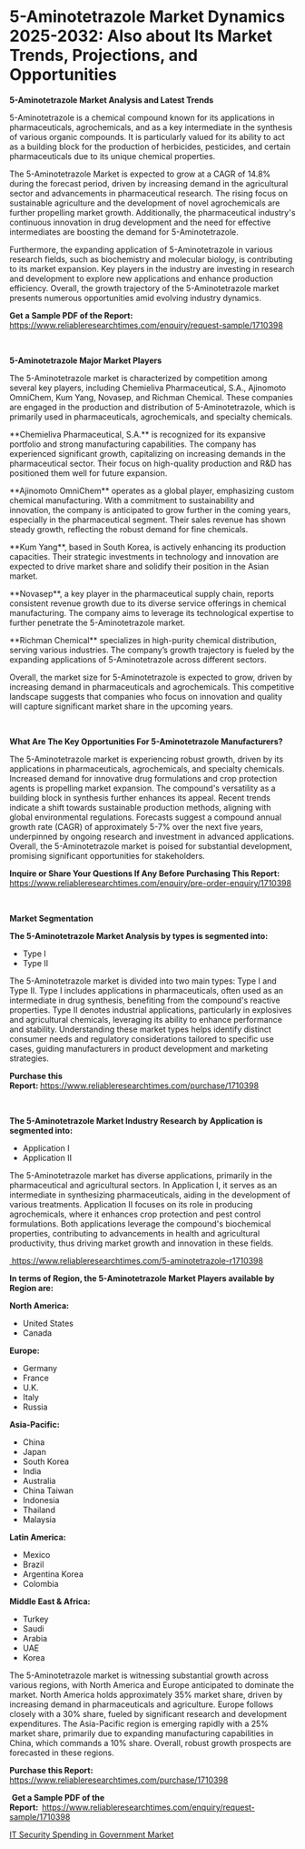 <p><h1>5-Aminotetrazole Market Dynamics 2025-2032: Also about Its Market Trends, Projections, and Opportunities</h1></p><p><strong>5-Aminotetrazole Market Analysis and Latest Trends</strong></p>
<p><p>5-Aminotetrazole is a chemical compound known for its applications in pharmaceuticals, agrochemicals, and as a key intermediate in the synthesis of various organic compounds. It is particularly valued for its ability to act as a building block for the production of herbicides, pesticides, and certain pharmaceuticals due to its unique chemical properties.</p><p>The 5-Aminotetrazole Market is expected to grow at a CAGR of 14.8% during the forecast period, driven by increasing demand in the agricultural sector and advancements in pharmaceutical research. The rising focus on sustainable agriculture and the development of novel agrochemicals are further propelling market growth. Additionally, the pharmaceutical industry's continuous innovation in drug development and the need for effective intermediates are boosting the demand for 5-Aminotetrazole.</p><p>Furthermore, the expanding application of 5-Aminotetrazole in various research fields, such as biochemistry and molecular biology, is contributing to its market expansion. Key players in the industry are investing in research and development to explore new applications and enhance production efficiency. Overall, the growth trajectory of the 5-Aminotetrazole market presents numerous opportunities amid evolving industry dynamics.</p></p>
<p><strong>Get a Sample PDF of the Report:&nbsp;</strong> <a href="https://www.reliableresearchtimes.com/enquiry/request-sample/1710398?utm_campaign=2273&utm_medium=2&utm_source=Github&utm_content=ia&utm_term=27032025&utm_id=5-aminotetrazole">https://www.reliableresearchtimes.com/enquiry/request-sample/1710398</a></p>
<p>&nbsp;</p>
<p><strong>5-Aminotetrazole Major Market Players</strong></p>
<p><p>The 5-Aminotetrazole market is characterized by competition among several key players, including Chemieliva Pharmaceutical, S.A., Ajinomoto OmniChem, Kum Yang, Novasep, and Richman Chemical. These companies are engaged in the production and distribution of 5-Aminotetrazole, which is primarily used in pharmaceuticals, agrochemicals, and specialty chemicals.</p><p>**Chemieliva Pharmaceutical, S.A.** is recognized for its expansive portfolio and strong manufacturing capabilities. The company has experienced significant growth, capitalizing on increasing demands in the pharmaceutical sector. Their focus on high-quality production and R&D has positioned them well for future expansion.</p><p>**Ajinomoto OmniChem** operates as a global player, emphasizing custom chemical manufacturing. With a commitment to sustainability and innovation, the company is anticipated to grow further in the coming years, especially in the pharmaceutical segment. Their sales revenue has shown steady growth, reflecting the robust demand for fine chemicals.</p><p>**Kum Yang**, based in South Korea, is actively enhancing its production capacities. Their strategic investments in technology and innovation are expected to drive market share and solidify their position in the Asian market.</p><p>**Novasep**, a key player in the pharmaceutical supply chain, reports consistent revenue growth due to its diverse service offerings in chemical manufacturing. The company aims to leverage its technological expertise to further penetrate the 5-Aminotetrazole market.</p><p>**Richman Chemical** specializes in high-purity chemical distribution, serving various industries. The company’s growth trajectory is fueled by the expanding applications of 5-Aminotetrazole across different sectors.</p><p>Overall, the market size for 5-Aminotetrazole is expected to grow, driven by increasing demand in pharmaceuticals and agrochemicals. This competitive landscape suggests that companies who focus on innovation and quality will capture significant market share in the upcoming years.</p></p>
<p>&nbsp;</p>
<p><strong>What Are The Key Opportunities For 5-Aminotetrazole Manufacturers?</strong></p>
<p><p>The 5-Aminotetrazole market is experiencing robust growth, driven by its applications in pharmaceuticals, agrochemicals, and specialty chemicals. Increased demand for innovative drug formulations and crop protection agents is propelling market expansion. The compound's versatility as a building block in synthesis further enhances its appeal. Recent trends indicate a shift towards sustainable production methods, aligning with global environmental regulations. Forecasts suggest a compound annual growth rate (CAGR) of approximately 5-7% over the next five years, underpinned by ongoing research and investment in advanced applications. Overall, the 5-Aminotetrazole market is poised for substantial development, promising significant opportunities for stakeholders.</p></p>
<p><strong>Inquire or Share Your Questions If Any Before Purchasing This Report:</strong> <a href="https://www.reliableresearchtimes.com/enquiry/pre-order-enquiry/1710398?utm_campaign=2273&utm_medium=2&utm_source=Github&utm_content=ia&utm_term=27032025&utm_id=5-aminotetrazole">https://www.reliableresearchtimes.com/enquiry/pre-order-enquiry/1710398</a></p>
<p>&nbsp;</p>
<p><strong>Market Segmentation</strong></p>
<p><strong>The 5-Aminotetrazole Market Analysis by types is segmented into:</strong></p>
<p><ul><li>Type I</li><li>Type II</li></ul></p>
<p><p>The 5-Aminotetrazole market is divided into two main types: Type I and Type II. Type I includes applications in pharmaceuticals, often used as an intermediate in drug synthesis, benefiting from the compound's reactive properties. Type II denotes industrial applications, particularly in explosives and agricultural chemicals, leveraging its ability to enhance performance and stability. Understanding these market types helps identify distinct consumer needs and regulatory considerations tailored to specific use cases, guiding manufacturers in product development and marketing strategies.</p></p>
<p><strong>Purchase this Report:&nbsp;</strong><a href="https://www.reliableresearchtimes.com/purchase/1710398?utm_campaign=2273&utm_medium=2&utm_source=Github&utm_content=ia&utm_term=27032025&utm_id=5-aminotetrazole">https://www.reliableresearchtimes.com/purchase/1710398</a></p>
<p>&nbsp;</p>
<p><strong>The 5-Aminotetrazole Market Industry Research by Application is segmented into:</strong></p>
<p><ul><li>Application I</li><li>Application II</li></ul></p>
<p><p>The 5-Aminotetrazole market has diverse applications, primarily in the pharmaceutical and agricultural sectors. In Application I, it serves as an intermediate in synthesizing pharmaceuticals, aiding in the development of various treatments. Application II focuses on its role in producing agrochemicals, where it enhances crop protection and pest control formulations. Both applications leverage the compound's biochemical properties, contributing to advancements in health and agricultural productivity, thus driving market growth and innovation in these fields.</p></p>
<p><a href="https://www.reliableresearchtimes.com/5-aminotetrazole-r1710398?utm_campaign=2273&utm_medium=2&utm_source=Github&utm_content=ia&utm_term=27032025&utm_id=5-aminotetrazole">&nbsp;https://www.reliableresearchtimes.com/5-aminotetrazole-r1710398</a></p>
<p><strong>In terms of Region, the 5-Aminotetrazole Market Players available by Region are:</strong></p>
<p>
    <p> <strong> North America: </strong>
        <ul>
            <li>United States</li>
            <li>Canada</li>
        </ul>
        </p> 
    <p> <strong> Europe: </strong>
        <ul>
            <li>Germany</li>
            <li>France</li>
            <li>U.K.</li>
            <li>Italy</li>
            <li>Russia</li>
        </ul>
        </p> 
    <p> <strong> Asia-Pacific: </strong>
        <ul>
            <li>China</li>
            <li>Japan</li>
            <li>South Korea</li>
            <li>India</li>
            <li>Australia</li>
            <li>China Taiwan</li>
            <li>Indonesia</li>
            <li>Thailand</li>
            <li>Malaysia</li>
        </ul>
        </p> 
    <p> <strong> Latin America: </strong>
        <ul>
            <li>Mexico</li>
            <li>Brazil</li>
            <li>Argentina Korea</li>
            <li>Colombia</li>
        </ul>
        </p> 
    <p> <strong> Middle East & Africa: </strong>
        <ul>
            <li>Turkey</li>
            <li>Saudi</li>
            <li>Arabia</li>
            <li>UAE</li>
            <li>Korea</li>
        </ul>
    </p>
    </p>
<p><p>The 5-Aminotetrazole market is witnessing substantial growth across various regions, with North America and Europe anticipated to dominate the market. North America holds approximately 35% market share, driven by increasing demand in pharmaceuticals and agriculture. Europe follows closely with a 30% share, fueled by significant research and development expenditures. The Asia-Pacific region is emerging rapidly with a 25% market share, primarily due to expanding manufacturing capabilities in China, which commands a 10% share. Overall, robust growth prospects are forecasted in these regions.</p></p>
<p><strong>Purchase this Report: </strong><a href="https://www.reliableresearchtimes.com/purchase/1710398?utm_campaign=2273&utm_medium=2&utm_source=Github&utm_content=ia&utm_term=27032025&utm_id=5-aminotetrazole">https://www.reliableresearchtimes.com/purchase/1710398</a></p>
<p>&nbsp;<strong>Get a Sample PDF of the Report:&nbsp;&nbsp;</strong><a href="https://www.reliableresearchtimes.com/enquiry/request-sample/1710398?utm_campaign=2273&utm_medium=2&utm_source=Github&utm_content=ia&utm_term=27032025&utm_id=5-aminotetrazole">https://www.reliableresearchtimes.com/enquiry/request-sample/1710398</a></p>
<p><strong></strong></p>
<p><p><a href="https://github.com/wakerizaak8g/Market-Research-Report-List-1/blob/main/it-security-spending-in-government-market.md?utm_campaign=2273&utm_medium=2&utm_source=Github&utm_content=ia&utm_term=27032025&utm_id=5-aminotetrazole">IT Security Spending in Government Market</a></p></p>